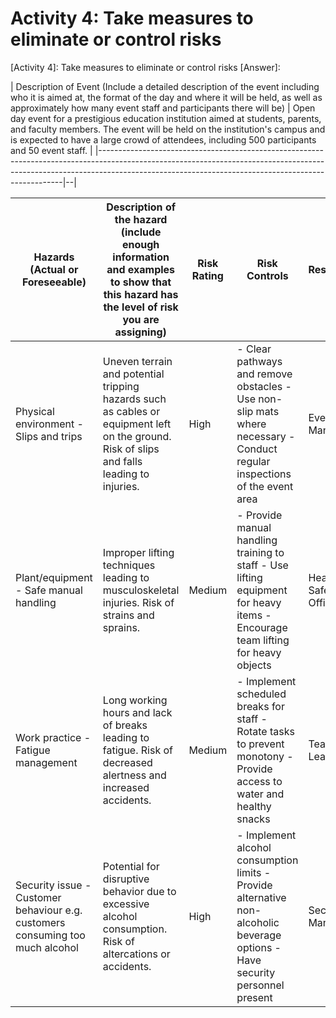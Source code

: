 # Activity 4: Take measures to eliminate or control risks

[Activity 4]: Take measures to eliminate or control risks
[Answer]: 

| Description of Event 
(Include a detailed description of the event including who it is aimed at, the format of the day and where it will be held, as well as approximately how many event staff and participants there will be) | Open day event for a prestigious education institution aimed at students, parents, and faculty members. The event will be held on the institution's campus and is expected to have a large crowd of attendees, including 500 participants and 50 event staff. |
|---------------------------------------------------------------------------------------------------------------------------------------------------------------------------------------------------------------------------------|--|



| Hazards (Actual or Foreseeable) | Description of the hazard (include enough information and examples to show that this hazard has the level of risk you are assigning) | Risk Rating | Risk Controls | Responsible |
|---------------------------------|--------------------------------------------------------------------------------------------------------------------------------------|-------------|---------------|-------------|
| Physical environment - Slips and trips | Uneven terrain and potential tripping hazards such as cables or equipment left on the ground. Risk of slips and falls leading to injuries. | High | - Clear pathways and remove obstacles - Use non-slip mats where necessary - Conduct regular inspections of the event area | Event Manager |
| Plant/equipment - Safe manual handling | Improper lifting techniques leading to musculoskeletal injuries. Risk of strains and sprains. | Medium | - Provide manual handling training to staff - Use lifting equipment for heavy items - Encourage team lifting for heavy objects | Health and Safety Officer |
| Work practice - Fatigue management | Long working hours and lack of breaks leading to fatigue. Risk of decreased alertness and increased accidents. | Medium | - Implement scheduled breaks for staff - Rotate tasks to prevent monotony - Provide access to water and healthy snacks | Team Leader |
| Security issue - Customer behaviour e.g. customers consuming too much alcohol | Potential for disruptive behavior due to excessive alcohol consumption. Risk of altercations or accidents. | High | - Implement alcohol consumption limits - Provide alternative non-alcoholic beverage options - Have security personnel present | Security Manager |